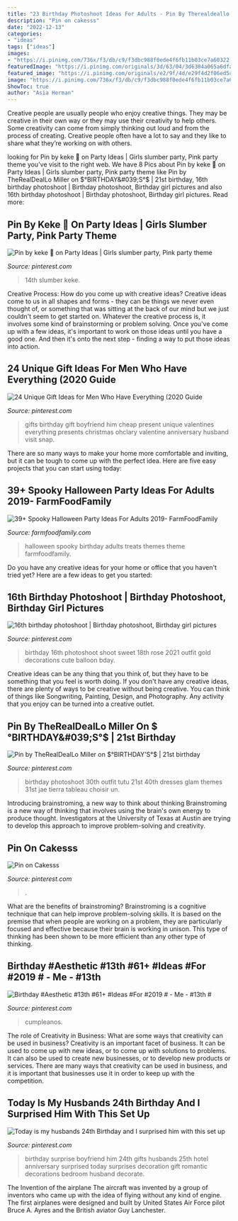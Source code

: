 ```yaml
---
title: "23 Birthday Photoshoot Ideas For Adults - Pin By Therealdeallo Miller On $°birthday&#039;s°$"
description: "Pin on cakesss"
date: "2022-12-13"
categories:
- "ideas"
tags: ["ideas"]
images:
- "https://i.pinimg.com/736x/f3/db/c9/f3dbc988f0ede4f6fb11b03ce7a60322.jpg"
featuredImage: "https://i.pinimg.com/originals/3d/63/04/3d6304a065a6dfaff89a3dc15097a303.jpg"
featured_image: "https://i.pinimg.com/originals/e2/9f/4d/e29f4d2f06ed5ccdaac1ec255d50c64f.jpg"
image: "https://i.pinimg.com/736x/f3/db/c9/f3dbc988f0ede4f6fb11b03ce7a60322.jpg"
ShowToc: true
author: "Asia Herman"
---
```



Creative people are usually people who enjoy creative things. They may be creative in their own way or they may use their creativity to help others. Some creativity can come from simply thinking out loud and from the process of creating. Creative people often have a lot to say and they like to share what they’re working on with others.

	

		
looking for Pin by keke 💋 on Party Ideas | Girls slumber party, Pink party theme you've visit to the right web. We have 8 Pics about Pin by keke 💋 on Party Ideas | Girls slumber party, Pink party theme like Pin by TheRealDealLo Miller on $°BIRTHDAY&#039;S°$ | 21st birthday, 16th birthday photoshoot | Birthday photoshoot, Birthday girl pictures and also 16th birthday photoshoot | Birthday photoshoot, Birthday girl pictures. Read more:
		
    
## Pin By Keke 💋 On Party Ideas | Girls Slumber Party, Pink Party Theme

<img loading=lazy src="https://i.pinimg.com/736x/78/ca/6f/78ca6f4f738931c7e7e2fc5c895857d7.jpg" onerror="this.onerror=null;this.src='https://tse4.mm.bing.net/th?id=OIP.61XxNesL14nSXuzTzAdKzgHaJ4&amp;pid=15.1';" alt="Pin by keke 💋 on Party Ideas | Girls slumber party, Pink party theme">

_Source: pinterest.com_

>14th slumber keke. 

	

Creative Process: How do you come up with creative ideas?
Creative ideas come to us in all shapes and forms - they can be things we never even thought of, or something that was sitting at the back of our mind but we just couldn't seem to get started on.
Whatever the creative process is, it involves some kind of brainstorming or problem solving. Once you've come up with a few ideas, it's important to work on those ideas until you have a good one. And then it's onto the next step - finding a way to put those ideas into action.

    
## 24 Unique Gift Ideas For Men Who Have Everything (2020 Guide

<img loading=lazy src="https://i.pinimg.com/736x/f3/db/c9/f3dbc988f0ede4f6fb11b03ce7a60322.jpg" onerror="this.onerror=null;this.src='https://tse4.mm.bing.net/th?id=OIP.UtcSuagDlzg_-jfMgIj2mAHaM9&amp;pid=15.1';" alt="24 Unique Gift Ideas for Men Who Have Everything (2020 Guide">

_Source: pinterest.com_

>gifts birthday gift boyfriend him cheap present unique valentines everything presents christmas ohclary valentine anniversary husband visit snap. 

	

There are so many ways to make your home more comfortable and inviting, but it can be tough to come up with the perfect idea. Here are five easy projects that you can start using today: 

    
## 39+ Spooky Halloween Party Ideas For Adults 2019- FarmFoodFamily

<img loading=lazy src="https://i2.wp.com/farmfoodfamily.com/wp-content/uploads/2018/10/38-halloween-party-theme-ideas-farmfoodfamily.jpg?resize=564%2C846&amp;ssl=1" onerror="this.onerror=null;this.src='https://tse3.mm.bing.net/th?id=OIP.17uq6zHQqo5uanfmVln4IwHaLH&amp;pid=15.1';" alt="39+ Spooky Halloween Party Ideas For Adults 2019- FarmFoodFamily">

_Source: farmfoodfamily.com_

>halloween spooky birthday adults treats themes theme farmfoodfamily. 

	

Do you have any creative ideas for your home or office that you haven't tried yet? Here are a few ideas to get you started: 

    
## 16th Birthday Photoshoot | Birthday Photoshoot, Birthday Girl Pictures

<img loading=lazy src="https://i.pinimg.com/736x/3c/24/1e/3c241e948b41a762cfedccb1187ef4a9.jpg" onerror="this.onerror=null;this.src='https://tse2.mm.bing.net/th?id=OIP.MFm4vQ_vPNdWBz7dzqwH8wHaKv&amp;pid=15.1';" alt="16th birthday photoshoot | Birthday photoshoot, Birthday girl pictures">

_Source: pinterest.com_

>birthday 16th photoshoot shoot sweet 18th rose 2021 outfit gold decorations cute balloon bday. 

	

Creative ideas can be any thing that you think of, but they have to be something that you feel is worth doing. If you don't have any creative ideas, there are plenty of ways to be creative without being creative. You can think of things like Songwriting, Painting, Design, and Photography. Any activity that you enjoy can be turned into a creative outlet.

    
## Pin By TheRealDealLo Miller On $°BIRTHDAY&#039;S°$ | 21st Birthday

<img loading=lazy src="https://i.pinimg.com/originals/3d/63/04/3d6304a065a6dfaff89a3dc15097a303.jpg" onerror="this.onerror=null;this.src='https://tse1.mm.bing.net/th?id=OIP.AJyNyX813h-goqcRMKG6ogHaK2&amp;pid=15.1';" alt="Pin by TheRealDealLo Miller on $°BIRTHDAY&#039;S°$ | 21st birthday">

_Source: pinterest.com_

>birthday photoshoot 30th outfit tutu 21st 40th dresses glam themes 31st jae tierra tableau choisir un. 

	

Introducing brainstroming, a new way to think about thinking
Brainstroming is a new way of thinking that involves using the brain's own energy to produce thought. Investigators at the University of Texas at Austin are trying to develop this approach to improve problem-solving and creativity.

    
## Pin On Cakesss

<img loading=lazy src="https://i.pinimg.com/736x/f4/a4/5e/f4a45e05ac51ed6f1efd38ac8db2cb9d.jpg" onerror="this.onerror=null;this.src='https://tse3.mm.bing.net/th?id=OIP.trIzEkmgxbgxhLCG30py1wHaI0&amp;pid=15.1';" alt="Pin on Cakesss">

_Source: pinterest.com_

>. 

	

What are the benefits of brainstroming?
Brainstroming is a cognitive technique that can help improve problem-solving skills. It is based on the premise that when people are working on a problem, they are particularly focused and effective because their brain is working in unison. This type of thinking has been shown to be more efficient than any other type of thinking.

    
## Birthday #Aesthetic #13th #61+ #Ideas #For #2019 # - Me - #13th #

<img loading=lazy src="https://i.pinimg.com/736x/2d/ce/33/2dce3384f6243709d100cc63efd60456.jpg" onerror="this.onerror=null;this.src='https://tse3.mm.bing.net/th?id=OIP.-l_aeKi_5WtcwQXZALW7ZgAAAA&amp;pid=15.1';" alt="Birthday #Aesthetic #13th #61+ #Ideas #For #2019 # - Me - #13th #">

_Source: pinterest.com_

>cumpleanos. 

	

The role of Creativity in Business: What are some ways that creativity can be used in business?
Creativity is an important facet of business. It can be used to come up with new ideas, or to come up with solutions to problems. It can also be used to create new businesses, or to develop new products or services. There are many ways that creativity can be used in business, and it is important that businesses use it in order to keep up with the competition.

    
## Today Is My Husbands 24th Birthday And I Surprised Him With This Set Up

<img loading=lazy src="https://i.pinimg.com/originals/e2/9f/4d/e29f4d2f06ed5ccdaac1ec255d50c64f.jpg" onerror="this.onerror=null;this.src='https://tse1.mm.bing.net/th?id=OIP.haIUoNnIDB1hu9g8-DIVwwHaJ4&amp;pid=15.1';" alt="Today is my husbands 24th Birthday and I surprised him with this set up">

_Source: pinterest.com_

>birthday surprise boyfriend him 24th gifts husbands 25th hotel anniversary surprised today surprises decoration gift romantic decorations bedroom husband decorate. 

	

The Invention of the airplane
The aircraft was invented by a group of inventors who came up with the idea of flying without any kind of engine. The first airplanes were designed and built by United States Air Force pilot Bruce A. Ayres and the British aviator Guy Lanchester.


